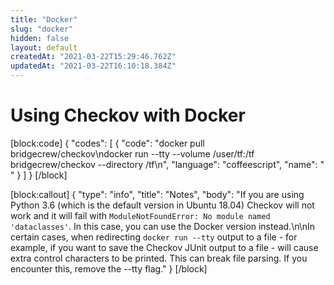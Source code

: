 ```yaml
---
title: "Docker"
slug: "docker"
hidden: false
layout: default
createdAt: "2021-03-22T15:29:46.762Z"
updatedAt: "2021-03-22T16:10:18.384Z"
---
```

# Using Checkov with Docker

[block:code]
{
  "codes": [
    {
      "code": "docker pull bridgecrew/checkov\ndocker run --tty --volume /user/tf:/tf bridgecrew/checkov --directory /tf\n",
      "language": "coffeescript",
      "name": " "
    }
  ]
}
[/block]

[block:callout]
{
  "type": "info",
  "title": "Notes",
  "body": "If you are using Python 3.6 (which is the default version in Ubuntu 18.04) Checkov will not work and it will fail with `ModuleNotFoundError: No module named 'dataclasses'`. In this case, you can use the Docker version instead.\n\nIn certain cases, when redirecting `docker run --tty` output to a file - for example, if you want to save the Checkov JUnit output to a file - will cause extra control characters to be printed. This can break file parsing. If you encounter this, remove the --tty flag."
}
[/block]